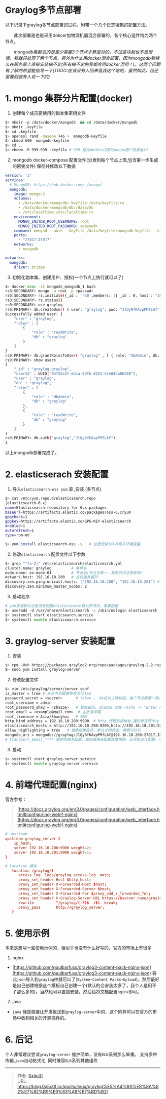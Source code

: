# Graylog多节点部署


以下记录下graylog多节点部署的过程。附带一个几个日志搜集的配置方法。     

&emsp;&emsp;此次部署是也是采用dokcer加物理机器混合部署的，各个核心组件均为两个节点。

&emsp;&emsp;*mongodb集群说的是至少需要3个节点才算是对的，不过这块我也不是很懂，我就只处理了两个节点，另外为什么用docker混合部署，因为mongodb我特么在服务器上直接安装搞不定(所有搞不定的我都会用docker混用！)。这两个问题有了解的希望能指导一下(TODO:应该没有人回来逛我这个站吧，虽然如此，但还是要假装有人说一下的)*    

# 1. mongo 集群分片配置(docker)  
1. 创建每个成员要使用的副本集密钥文件  
```bash
$> mkdir -p /data/docker/mongodb  && cd /data/docker/mongodb
$> mkdir .keyfile 
$> cd .keyfile 
$> openssl rand -base64 746 >  mongodb-keyfile
$> chmod 600  mongodb-keyfile
$> cd ..
$> chown -R 999.999 .keyfile # 999 是为docker内部的mongo用户及其组id 
```
 
2. mongodb docker-compose 配置文件(分发到每个节点上面,包含第一步生成的密钥文件) 
保存并修改以下数据   
```yaml
version: '2'
services:
  # MongoDB: https://hub.docker.com/_/mongo/
  mongodb:
    image: mongo:3
    volumes:
      - /data/docker/mongodb/.keyfile:/data/keyfile:ro
      - /data/docker/mongodb/db:/data/db
      - /etc/localtime:/etc/localtime:ro
    environment:
      MONGO_INITDB_ROOT_USERNAME: root
      MONGO_INITDB_ROOT_PASSWORD: <passwd>
    command: mongod --auth --keyFile /data/keyfile/mongodb-keyfile --bind_ip_all --wiredTigerCacheSizeGB 1.5 --replSet rs0
    ports:
      - "27017:27017"
    networks: 
      - mongodb

networks:
  mongodb:
    driver: bridge
```

3. 初始化副本集、创建用户、授权(一个节点上执行就可以了)
```bash
$> docker exec -it mongodb_mongodb_1 bash
rs0:SECONDARY> mongo -u root -p <passwd>
rs0:SECONDARY> rs.initiate({_id : 'rs0',members: [{ _id : 0, host : "192.16.10.200:27017" },{ _id : 1, host : "192.16.10.201:27017" }]})    # 此处在后续测试中，两个节点处于非同一网段，或同一网关下出现过`no host described in new configuration 1 for replica set rs0 maps to this node docker`,但未解决，后来换到自己新建的测试机器又正常了  
rs0:SECONDARY> rs.status()
rs0:SECONDARY> use graylog
rs0:PRIMARY> db.createUser( { user: "graylog", pwd: "JlQy8fKAvpPMfLAf", roles: [ { role: "readWrite", db: "graylog" } ]});
Successfully added user: {
	"user" : "graylog",
	"roles" : [
		{
			"role" : "readWrite",
			"db" : "graylog"
		}
	]
}
rs0:PRIMARY> db.grantRolesToUser( "graylog" , [ { role: "dbAdmin", db: "graylog" } ]) 
rs0:PRIMARY> show users 
{
	"_id" : "graylog.graylog",
	"userId" : UUID("94720c5f-ddca-4dfb-8252-57e84ba86280"),
	"user" : "graylog",
	"db" : "graylog",
	"roles" : [
		{
			"role" : "dbAdmin",
			"db" : "graylog"
		},
		{
			"role" : "readWrite",
			"db" : "graylog"
		}
	]
}
rs0:PRIMARY> db.auth("graylog","JlQy8fKAvpPMfLAf") 
1 

```
以上mongodb部署完成了。

# 2. elasticserach 安装配置 
1. 导入`elasticsearch-oss yum` 源 ,安装 (多节点)
```bash
$> cat /etc/yum.repo.d/elasticsearch.repo  
[elasticsearch-6.x]
name=Elasticsearch repository for 6.x packages
baseurl=https://artifacts.elastic.co/packages/oss-6.x/yum
gpgcheck=1
gpgkey=https://artifacts.elastic.co/GPG-KEY-elasticsearch
enabled=1
autorefresh=1
type=rpm-md 

$> yum install elasticsearch-oss -y   # 注意安装jdk并导入环境变量
```
2. 修改`elasticsearch` 配置文件以下参数    
```bash
$> grep "^[a-Z]" /etc/elasticsearch/elasticsearch.yml 
cluster.name: graylog         # 集群名
node.name: es-node-01         # 节点名(节点名唯一，其他节点注意修改)
network.host: 192.16.10.200   # 当前服务器IP
discovery.zen.ping.unicast.hosts: ["192.16.10.200", "192.16.10.201"] # 各个节点
discovery.zen.minimum_master_nodes: 2 
```

3. 启动程序  
```bash
# yum安装默认也是没有创建elasticsearch默认账号的，需要创建
$> useradd -d /usr/share/elasticsearch -s /sbin/nologin elasticsearch  
$> systemctl start elasticsearch.service
$> systemctl enable elasticsearch.service
```

# 3. graylog-server 安装配置  
1. 安装  
```bash
$> rpm -Uvh https://packages.graylog2.org/repo/packages/graylog-2.2-repository_latest.rpm
$> sudo yum install graylog-server
```

2. 修改配置文件  
```bash
$> vim /etc/graylog/server/server.conf  
is_master = true # 非主节点需要修改为false 
password_secret = <secret>      # token ， 64位以上随机值，每个节点需要一致，运行中，不可修改 
root_username = admin 
root_password_sha2 = <sha256>   # 登陆密码, sha256 加密 <echo -n "Enter Password: " && head -1 </dev/stdin | tr -d '\n' | sha256sum | cut -d" " -f1>
root_email = <example@mail.com>  # 主账号邮箱
root_timezone = Asia/Shanghai   # 时区 
http_bind_address = 192.16.10.200:9900  # http 代理访问地址,建议绑定网卡ip
elasticsearch_hosts = http://192.16.10.200:9200,http://192.16.10.201:9200  # elasticsearch地址，多个逗号隔开 
allow_highlighting = true   # 搜索结果高亮，默认关闭状态，需要可打开
mongodb_uri = mongodb://graylog:JlQy8fKAvpPMfLAf@192.16.10.200:27017,192.16.10.201:27017/graylog?replicaSet=rs0  # mongodb地址，注意看格式
# transport_email_**** 邮件的相关配置，是前端用来配置告警用的，必须在这儿配置，不过我配置了打死生不了效  
```

3. 启动 
```bash
$> systemctl start graylog-server.service
$> systemctl enable graylog-server.service
```

# 4. 前端代理配置(nginx)
官方参考：  
> [https://docs.graylog.org/en/3.0/pages/configuration/web_interface.html#configuring-webif-nginx](https://docs.graylog.org/en/3.0/pages/configuration/web_interface.html#configuring-webif-nginx)  

```conf
# upstream 
upstream graylog_server {
    ip_hash;
    server 192.16.10.200:9900 weight=2;
    server 192.16.10.201:9900 weight=1;
}

# location 模块
   location /graylog/{
      access_log  logs/graylog.access.log  main;
      proxy_set_header Host $http_host;
      proxy_set_header X-Forwarded-Host $host;
      proxy_set_header X-Forwarded-Server $host;
      proxy_set_header X-Forwarded-For $proxy_add_x_forwarded_for;
      proxy_set_header X-Graylog-Server-URL https://$server_name/graylog/;
      rewrite          ^/graylog/(.*)$  /$1  break;
      proxy_pass       http://graylog_server;
   }

```

# 5. 使用示例 
本来是想写一些使用示例的，但似乎也没有什么好写的，官方的市场上有很多    
1. nginx  
  - [https://github.com/paulbarfuss/graylog3-content-pack-nginx-json](https://github.com/paulbarfuss/graylog3-content-pack-nginx-json) 将此`json`导入到`graylog`中就可以了(`System`-`Content Packs`-`Upload`)，然后最好是自己创建根据这个模板自己创建一个(默认的会安装太多了，我个人是用不了那么多的)，当然也可以直接安装，然后给将文档配置`nginx`即可。  
2. java  
  - `java` 我是直接让开发推送到`graylog-server`中的，这个同样可以在官方的市场中收到相关的开源插件的。  


# 6. 后记  
个人非常建议尝试`graylog-server` 维护简单，没有`ELK`系列那么笨重。 支持多种传输,`json`自动格式化, 同时兼容`ELK`系列其他组件    


---

> 作者: [0x5c0f](https://blog.0x5c0f.cc)  
> URL: https://blog.0x5c0f.cc/posts/linux/graylog%E5%A4%9A%E8%8A%82%E7%82%B9%E9%83%A8%E7%BD%B2/  

